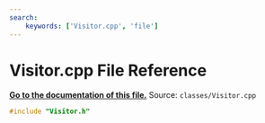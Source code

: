 ```yaml
---
search:
    keywords: ['Visitor.cpp', 'file']
---
```


# Visitor.cpp File Reference

**[Go to the documentation of this file.](_visitor_8cpp.md)**
Source: `classes/Visitor.cpp`

    
    
    
    
    
    
```cpp
#include "Visitor.h"
```


    
  
